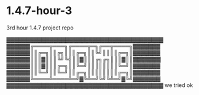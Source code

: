 # 1.4.7-hour-3
3rd hour 1.4.7 project repo

▓▓▓▓▓▓▓▓▓▓▓▓▓▓▓▓▓▓▓▓▓▓▓▓▓▓▓▓▓▓▓▓▓▓▓▓▓▓▓▓
▓▓▓▓▓▓╔════╦═══╗╔════╦═╗╔══╦════╗▓▓▓▓▓▓▓
▓▓▓▓▓▓║║╔═╗║║╔╗║║║╔═╗║║╚╝║║║║╔═╗║▓▓▓▓▓▓▓
▓▓▓▓▓▓║║║▓║║║╚╝╚╣║║▓║║║╔╗╔╗║║║▓║║▓▓▓▓▓▓▓
▓▓▓▓▓▓║║║▓║║║╔═╗║║╚═╝║║║║║║║║╚═╝║▓▓▓▓▓▓▓
▓▓▓▓▓▓║║╚═╝║║╚═╝║║╔═╗║║║║║║║║╔═╗║▓▓▓▓▓▓▓
▓▓▓▓▓▓╚════╩════╩═╝▓╚╩═╝╚╝╚╩═╝▓╚╝▓▓▓▓▓▓▓
▓▓▓▓▓▓▓▓▓▓▓▓▓▓▓▓▓▓▓▓▓▓▓▓▓▓▓▓▓▓▓▓▓▓▓▓▓▓▓▓
we tried ok
